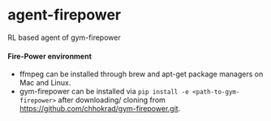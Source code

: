 # agent-firepower
RL based agent of gym-firepower

#### Fire-Power environment

- ffmpeg can be installed through brew and apt-get package managers on Mac and Linux. 
- gym-firepower can be installed via `pip install -e
<path-to-gym-firepower>` after downloading/ cloning from https://github.com/chhokrad/gym-firepower.git.


